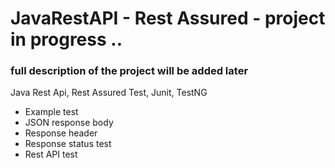# JavaRestAPI - Rest Assured - project in progress ..

### full description of the project will be added later

Java Rest Api, Rest Assured Test, Junit, TestNG

* Example test
* JSON response body
* Response header
* Response status test
* Rest API test
